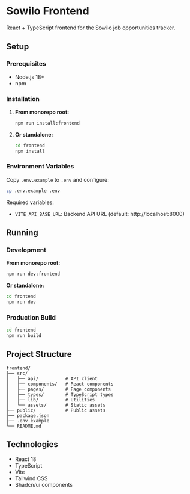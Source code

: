 # Sowilo Frontend

React + TypeScript frontend for the Sowilo job opportunities tracker.

## Setup

### Prerequisites

- Node.js 18+
- npm

### Installation

1. **From monorepo root:**

   ```bash
   npm run install:frontend
   ```

2. **Or standalone:**
   ```bash
   cd frontend
   npm install
   ```

### Environment Variables

Copy `.env.example` to `.env` and configure:

```bash
cp .env.example .env
```

Required variables:

- `VITE_API_BASE_URL`: Backend API URL (default: http://localhost:8000)

## Running

### Development

**From monorepo root:**

```bash
npm run dev:frontend
```

**Or standalone:**

```bash
cd frontend
npm run dev
```

### Production Build

```bash
cd frontend
npm run build
```

## Project Structure

```
frontend/
├── src/
│   ├── api/          # API client
│   ├── components/   # React components
│   ├── pages/        # Page components
│   ├── types/        # TypeScript types
│   ├── lib/          # Utilities
│   └── assets/       # Static assets
├── public/           # Public assets
├── package.json
├── .env.example
└── README.md
```

## Technologies

- React 18
- TypeScript
- Vite
- Tailwind CSS
- Shadcn/ui components
